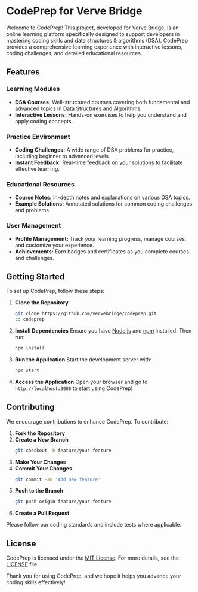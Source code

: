 

# CodePrep for Verve Bridge

Welcome to CodePrep! This project, developed for Verve Bridge, is an online learning platform specifically designed to support developers in mastering coding skills and data structures & algorithms (DSA). CodePrep provides a comprehensive learning experience with interactive lessons, coding challenges, and detailed educational resources.

## Features

### Learning Modules
- **DSA Courses:** Well-structured courses covering both fundamental and advanced topics in Data Structures and Algorithms.
- **Interactive Lessons:** Hands-on exercises to help you understand and apply coding concepts.

### Practice Environment
- **Coding Challenges:** A wide range of DSA problems for practice, including beginner to advanced levels.
- **Instant Feedback:** Real-time feedback on your solutions to facilitate effective learning.

### Educational Resources
- **Course Notes:** In-depth notes and explanations on various DSA topics.
- **Example Solutions:** Annotated solutions for common coding challenges and problems.

### User Management
- **Profile Management:** Track your learning progress, manage courses, and customize your experience.
- **Achievements:** Earn badges and certificates as you complete courses and challenges.

## Getting Started

To set up CodePrep, follow these steps:

1. **Clone the Repository**
   ```bash
   git clone https://github.com/vervebridge/codeprep.git
   cd codeprep
   ```

2. **Install Dependencies**
   Ensure you have [Node.js](https://nodejs.org/) and [npm](https://www.npmjs.com/) installed. Then run:
   ```bash
   npm install
   ```

3. **Run the Application**
   Start the development server with:
   ```bash
   npm start
   ```

4. **Access the Application**
   Open your browser and go to `http://localhost:3000` to start using CodePrep!

## Contributing

We encourage contributions to enhance CodePrep. To contribute:

1. **Fork the Repository**
2. **Create a New Branch**
   ```bash
   git checkout -b feature/your-feature
   ```
3. **Make Your Changes**
4. **Commit Your Changes**
   ```bash
   git commit -am 'Add new feature'
   ```
5. **Push to the Branch**
   ```bash
   git push origin feature/your-feature
   ```
6. **Create a Pull Request**

Please follow our coding standards and include tests where applicable.

## License

CodePrep is licensed under the [MIT License](LICENSE). For more details, see the [LICENSE](LICENSE) file.



Thank you for using CodePrep, and we hope it helps you advance your coding skills effectively!


